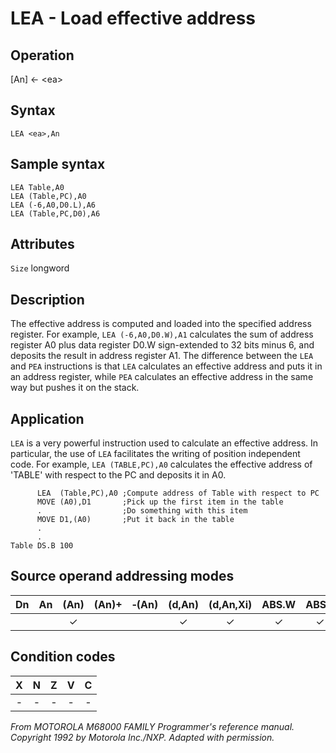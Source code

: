 # LEA - Load effective address

## Operation
[An] ← \<ea\>

## Syntax
```assembly
LEA <ea>,An
```

## Sample syntax
```assembly
LEA Table,A0
LEA (Table,PC),A0
LEA (-6,A0,D0.L),A6
LEA (Table,PC,D0),A6
```

## Attributes
`Size` longword

## Description
The effective address is computed and loaded into the specified address register. For example, `LEA (-6,A0,D0.W),A1` calculates the sum of address register A0 plus data register D0.W sign-extended to 32 bits minus 6, and deposits the result in address register A1. The difference between the `LEA` and `PEA` instructions is that `LEA` calculates an effective address and puts it in an address register, while `PEA` calculates an effective address in the same way but pushes it on the stack.

## Application
`LEA` is a very powerful instruction used to calculate an effective address. In particular, the use of `LEA` facilitates the writing of position independent code. For example, `LEA (TABLE,PC),A0` calculates the effective address of 'TABLE' with respect to the PC and deposits it in A0.

```assembly
      LEA  (Table,PC),A0 ;Compute address of Table with respect to PC
      MOVE (A0),D1       ;Pick up the first item in the table
      .                  ;Do something with this item
      MOVE D1,(A0)       ;Put it back in the table
      .
      .
Table DS.B 100
```

## Source operand addressing modes
|Dn|An|(An)|(An)+|&#x2011;(An)|(d,An)|(d,An,Xi)|ABS.W|ABS.L|(d,PC)|(d,PC,Xn)|imm|
|:-:|:-:|:-:|:-:|:-:|:-:|:-:|:-:|:-:|:-:|:-:|:-:|
|||✓|||✓|✓|✓|✓|✓|✓||

## Condition codes
| X | N | Z | V | C |
|:-:|:-:|:-:|:-:|:-:|
|-|-|-|-|-|

*From MOTOROLA M68000 FAMILY Programmer's reference manual. Copyright 1992 by Motorola Inc./NXP. Adapted with permission.*